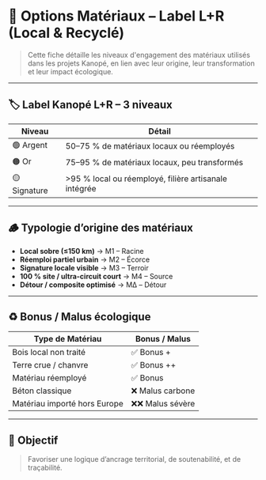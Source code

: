 # 🌿 Options Matériaux – Label L+R (Local & Recyclé)

> Cette fiche détaille les niveaux d'engagement des matériaux utilisés dans les projets Kanopé, en lien avec leur origine, leur transformation et leur impact écologique.

---

## 🏷 Label Kanopé L+R – 3 niveaux

| Niveau     | Détail                                                  |
|------------|---------------------------------------------------------|
| 🟢 Argent  | 50–75 % de matériaux locaux ou réemployés              |
| 🟠 Or      | 75–95 % de matériaux locaux, peu transformés           |
| 🟡 Signature | >95 % local ou réemployé, filière artisanale intégrée |

---

## 🪵 Typologie d’origine des matériaux

- **Local sobre (≤150 km)** → M1 – Racine
- **Réemploi partiel urbain** → M2 – Écorce
- **Signature locale visible** → M3 – Terroir
- **100 % site / ultra-circuit court** → M4 – Source
- **Détour / composite optimisé** → MΔ – Détour

---

## ♻️ Bonus / Malus écologique

| Type de Matériau       | Bonus / Malus     |
|------------------------|-------------------|
| Bois local non traité  | ✅ Bonus +
| Terre crue / chanvre   | ✅ Bonus ++
| Matériau réemployé     | ✅ Bonus
| Béton classique         | ❌ Malus carbone
| Matériau importé hors Europe | ❌❌ Malus sévère

---

## 🔁 Objectif

> Favoriser une logique d’ancrage territorial, de soutenabilité, et de traçabilité.

